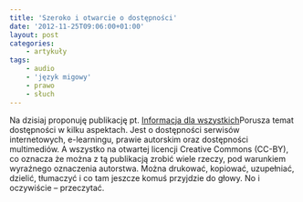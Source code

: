```yaml
---
title: 'Szeroko i otwarcie o dostępności'
date: '2012-11-25T09:06:00+01:00'
layout: post
categories:
    - artykuły
tags:
    - audio
    - 'język migowy'
    - prawo
    - słuch
---
```


Na dzisiaj proponuję publikację pt. [Informacja dla wszystkich](http://www.fdc.org.pl/gallery/Informacja-dla-wszystkich.pdf)Porusza temat dostępności w kilku aspektach. Jest o dostępności serwisów internetowych, e-learningu, prawie autorskim oraz dostępności multimediów. A wszystko na otwartej licencji Creative Commons (CC-BY), co oznacza że można z tą publikacją zrobić wiele rzeczy, pod warunkiem wyraźnego oznaczenia autorstwa. Można drukować, kopiować, uzupełniać, dzielić, tłumaczyć i co tam jeszcze komuś przyjdzie do głowy. No i oczywiście – przeczytać.